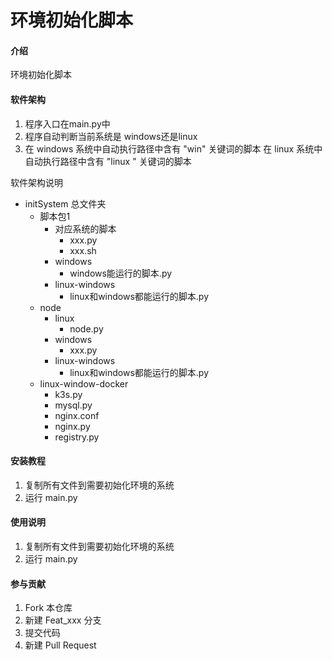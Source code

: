 # 环境初始化脚本

#### 介绍
环境初始化脚本

#### 软件架构
1. 程序入口在main.py中
2. 程序自动判断当前系统是 windows还是linux
3. 在 windows 系统中自动执行路径中含有 "win" 关键词的脚本
   在 linux 系统中自动执行路径中含有 "linux " 关键词的脚本 

软件架构说明
- initSystem 总文件夹
    - 脚本包1
        - 对应系统的脚本
            - xxx.py
            - xxx.sh
        - windows
            - windows能运行的脚本.py
        - linux-windows
            - linux和windows都能运行的脚本.py
    - node
        - linux
            - node.py
        - windows
            - xxx.py
        - linux-windows
            - linux和windows都能运行的脚本.py
    - linux-window-docker
        - k3s.py
        - mysql.py
        - nginx.conf
        - nginx.py
        - registry.py
     


#### 安装教程

1.  复制所有文件到需要初始化环境的系统
2.  运行 main.py


#### 使用说明

1.  复制所有文件到需要初始化环境的系统
2.  运行 main.py

#### 参与贡献

1.  Fork 本仓库
2.  新建 Feat_xxx 分支
3.  提交代码
4.  新建 Pull Request



